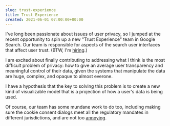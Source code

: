 ```yaml
---  
slug: trust-experience
title: Trust Experience
created: 2021-06-01 07:00:00+00:00
---  
```

I've long been passionate about issues of user privacy, so I jumped at the recent opportunity to spin up a new "Trust Experience" team in Google Search. Our team is responsible for aspects of the search user interfaces that affect user trust. (BTW, I'm [hiring][1].) 

I am  excited about finally contributing to addressing what I think is the most difficult problem of privacy: how to give an average user transparency and meaningful control of their data, given the systems that manipulate the data are huge, complex, and opaque to almost everone.

I have a hypothesis that the key to solving this problem is to create a new kind of visualizable model that is a projection of how a user's data is being used.

Of course, our team has some mundane work to do too, including making sure the cookie consent dialogs meet all the regulatory mandates in different jurisdictions, and are not too [annoying][2].

[1]: https://twitter.com/eob/status/1394757183594647552
[2]: https://twitter.com/SeanBurkeShow/status/1359488600170258432